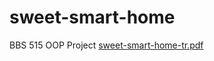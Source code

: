 # sweet-smart-home
BBS 515 OOP Project
[sweet-smart-home-tr.pdf](https://github.com/tugcegulsanusta/sweet-smart-home/files/11506885/sweet-smart-home-tr.pdf)
